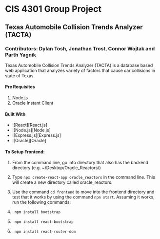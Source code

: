 # CIS 4301 Group Project
## Texas Automobile Collision Trends Analyzer (TACTA)
### Contributors: Dylan Tosh, Jonathan Trost, Connor Wojtak and Parth Yagnik

Texas Automobile Collision Trends Analyzer (TACTA) is a database based web application that analyzes variety of factors that cause car collisions in state of Texas.

#### Pre Requisites
1. Node.js
2. Oracle Instant Client

#### Built With

* ![React][React.js]
* ![Node.js][Node.js]
* ![Express.js][Express.js]
* ![Oracle][Oracle]

#### To Setup Frontend:
1. From the command line, go into directory that also has the backend directory (e.g. ~/Desktop/Oracle_Reactors/)

2. Type ```npx create-react-app oracle_reactors``` in the command line.
    This will create a new directory called oracle_reactors. 

3. Use the command ```cd frontend``` to move into the frontend directory and test 
    that it works by using the command ```npm start```. Assuming it works, run the following commands:

4. ```sh
    npm install bootstrap
    ```
    
5. ```sh
    npm install react-bootstrap
    ```
    
6. ```sh
    npm install react-router-dom
    ```